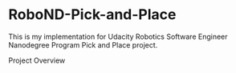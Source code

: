 # RoboND-Pick-and-Place
This is my implementation for Udacity Robotics Software Engineer Nanodegree Program Pick and Place project.

Project Overview
